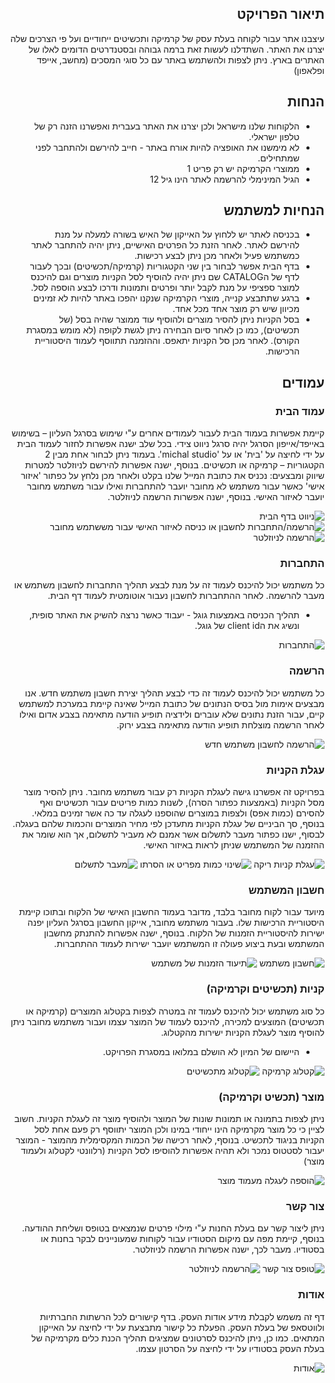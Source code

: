 <div dir="rtl">

## תיאור הפרויקט 
עיצבנו אתר עבור לקוחה בעלת עסק של קרמיקה ותכשיטים ייחודיים ועל פי הצרכים שלה יצרנו את האתר. השתדלנו לעשות זאת ברמה גבוהה ובסטנדרטים הדומים לאלו של האתרים בארץ. ניתן לצפות ולהשתמש באתר עם כל סוגי המסכים (מחשב, אייפד ופלאפון)

## הנחות 
- הלקוחות שלנו מישראל ולכן יצרנו את האתר בעברית ואפשרנו הזנה רק של טלפון ישראלי.
- לא מימשנו את האופציה להיות אורח באתר - חייב להירשם ולהתחבר לפני שמתחילים.
- ממוצרי הקרמיקה יש רק פריט 1
- הגיל המינימלי להרשמה לאתר הינו גיל 12

## הנחיות למשתמש 
- בכניסה לאתר יש ללחוץ על האייקון של האיש בשורה למעלה על מנת להירשם לאתר. לאחר הזנת כל הפרטים האישיים, ניתן יהיה להתחבר לאתר כמשתמש פעיל ולאחר מכן ניתן לבצע רכישות.
- בדף הבית אפשר לבחור בין שני הקטגוריות (קרמיקה/תכשיטים) ובכך לעבור לדף של הCATALOG שם ניתן יהיה להוסיף לסל הקניות מוצרים וגם להיכנס למוצר ספציפי על מנת לקבל יותר ופרטים ותמונות ודרכו לבצע הוספה לסל.
- ברגע שתתבצע קנייה, מוצרי הקרמיקה שנקנו יהפכו באתר להיות לא זמינים מכיוון שיש רק מוצר אחד מכל אחד. 
- בסל הקניות ניתן להסיר מוצרים ולהוסיף עוד ממוצר שהיה בסל (של תכשיטים), כמו כן לאחר סיום הבחירה ניתן לגשת לקופה (לא מומש במסגרת הקורס).
לאחר מכן סל הקניות יתאפס. וההזמנה תתווסף לעמוד היסטוריית הרכישות.

## עמודים
### עמוד הבית
קיימת אפשרות בעמוד הבית לעבור לעמודים אחרים ע"י שימוש בסרגל העליון – בשימוש באייפד/אייפון הסרגל יהיה סרגל ניווט צידי. בכל שלב ישנה אפשרות לחזור לעמוד הבית על ידי לחיצה על 'בית' או על 'michal studio'. בעמוד ניתן לבחור אחת מבין 2 הקטגוריות – קרמיקה או תכשיטים. בנוסף, ישנה אפשרות להירשם לניוזלטר למטרות שיווק ומבצעים: נכניס את כתובת המייל שלנו בקלט ולאחר מכן נלחץ על כפתור 'איזור אישי' כאשר עבור משתמש לא מחובר יועבר להתחברות ואילו עבור משתמש מחובר יועבר לאיזור האישי. בנוסף, ישנה אפשרות הרשמה לניוזלטר.

![ניווט בדף הבית](static/img/README-screenshots/screenshot_home_navbar.jpg)
![הרשמה/התחברות לחשבון או כניסה לאיזור האישי עבור מששתמש מחובר](static/img/README-screenshots/screenshot_home_toAccount.jpg)
![הרשמה לניוזלטר](static/img/README-screenshots/screenshot_newsletter.jpg)
### התחברות
כל משתמש יכול להיכנס לעמוד זה על מנת לבצע תהליך התחברות לחשבון משתמש או מעבר להרשמה. לאחר ההתחברות לחשבון נעבור אוטומטית לעמוד דף הבית.
- תהליך הכניסה באמצעות גוגל - יעבוד כאשר נרצה להשיק את האתר סופית, ונשיג את הclient id של גוגל.

 ![התחברות](static/img/README-screenshots/screenshot_login_toRegister.jpg)

### הרשמה
כל משתמש יכול להיכנס לעמוד זה כדי לבצע תהליך יצירת חשבון משתמש חדש.
אנו מבצעים אימות מול בסיס הנתונים של כתובת המייל שאינה קיימת במערכת למשתמש קיים, עבור הזנת נתונים שלא עוברים ולידציה תופיע הודעה מתאימה בצבע אדום ואילו לאחר הרשמה מוצלחת תופיע הודעה מתאימה בצבע ירוק. 

![הרשמה לחשבון משתמש חדש](static/img/README-screenshots/screenshot_register.jpg)
### עגלת הקניות
בפרויקט זה אפשרנו גישה לעגלת הקניות רק עבור משתמש מחובר. ניתן להסיר מוצר מסל הקניות (באמצעות כפתור הסרה), לשנות כמות פריטים עבור תכשיטים ואף להסירם (כמות אפס) ולצפות במוצרים שהוספנו לעגלה עד כה אשר זמינים במלאי. בנוסף, סך הביניים של עגלת הקניות מתעדכן לפי מחיר המוצרים והכמות שלהם בעגלה. לבסוף, ישנו כפתור מעבר לתשלום אשר אמנם לא מעביר לתשלום, אך הוא שומר את ההזמנה של המשתמש שניתן לראות באיזור האישי.

![עגלת קניות ריקה](static/img/README-screenshots/screenshot_emptyCart.jpg)
![שינוי כמות מפריט או הסרתו](static/img/README-screenshots/screenshot_cart_changeQuantity.jpg)
![מעבר לתשלום](static/img/README-screenshots/screenshot_cart_checkout.jpg)
### חשבון המשתמש
 מיועד עבור לקוח מחובר בלבד, מדובר בעמוד החשבון האישי של הלקוח ובתוכו קיימת היסטוריית הרכישות שלו. בעבור משתמש מחובר, אייקון החשבון בסרגל העליון יפנה ישירות להיסטוריית הזמנות של הלקוח. בנוסף, ישנה אפשרות להתנתק מחשבון המשתמש ובעת ביצוע פעולה זו המשתמש יועבר ישירות לעמוד ההתחברות.

![חשבון משתמש](static/img/README-screenshots/screenshot_account.jpg)
![תיעוד הזמנות של משתמש](static/img/README-screenshots/screenshot_account_orders.jpg)
### קניות (תכשיטים וקרמיקה)
כל סוג משתמש יכול להיכנס לעמוד זה במטרה לצפות בקטלוג המוצרים (קרמיקה או תכשיטים) המוצעים למכירה, להיכנס לעמוד של המוצר עצמו ועבור משתמש מחובר ניתן להוסיף מוצר לעגלת הקניות ישירות מהקטלוג.
- היישום של המיון לא הושלם במלואו במסגרת הפרויקט.

![קטלוג קרמיקה](static/img/README-screenshots/screenshot_catalog_ceramics_add.jpg)
![קטלוג מתכשיטים](static/img/README-screenshots/screenshot_catalog_jewellery_add.jpg)

### מוצר (תכשיט וקרמיקה)
ניתן לצפות בתמונה או תמונות שונות של המוצר ולהוסיף מוצר זה לעגלת הקניות. חשוב לציין כי כל מוצר מקרמיקה הינו ייחודי במינו ולכן המוצר יתווסף רק פעם אחת לסל הקניות בניגוד לתכשיט. בנוסף, לאחר רכישה של הכמות המקסימלית מהמוצר - המוצר יעבור לסטטוס נמכר ולא תהיה אפשרות להוסיפו לסל הקניות (רלוונטי לקטלוג ולעמוד מוצר)

![הוספה לעגלה מעמוד מוצר](static/img/README-screenshots/screenshot_product_add.jpg)
### צור קשר
ניתן ליצור קשר עם בעלת החנות ע"י מילוי פרטים שנמצאים בטופס ושליחת ההודעה. בנוסף, קיימת מפה עם מיקום הסטודיו עבור לקוחות שמעוניינים לבקר בחנות או בסטודיו. מעבר לכך, ישנה אפשרות הרשמה לניוזלטר.

![טופס צור קשר](static/img/README-screenshots/screenshot_contact_form.jpg)
![הרשמה לניוזלטר](static/img/README-screenshots/screenshot_newsletter.jpg)
### אודות
דף זה משמש לקבלת מידע אודות העסק. בדף קישורים לכל הרשתות החברתיות ולווטסאפ של בעלת העסק. הפעלת כל קישור מתבצעת על ידי לחיצה על האייקון המתאים. 
כמו כן, ניתן להיכנס לסרטונים שמציגים תהליך הכנת כלים מקרמיקה של בעלת העסק בסטודיו על ידי לחיצה על הסרטון עצמו.

![אודות](static/img/README-screenshots/screenshot_about.jpg)
</div>


